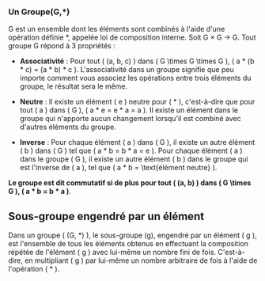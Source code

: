 ### Un Groupe(G,*)

G est un ensemble dont les éléments sont combinés à l'aide d'une opération définie *, appelée loi de composition interne. Soit G × G → G. Tout groupe G répond à 3 propriétés :

- **Associativité** : Pour tout \( (a, b, c) \) dans \( G \times G \times G \), \( a * (b * c) = (a * b) * c \). L'associativité dans un groupe signifie que peu importe comment vous associez les opérations entre trois éléments du groupe, le résultat sera le même.

- **Neutre** : Il existe un élément \( e \) neutre pour \( * \), c'est-à-dire que pour tout \( a \) dans \( G \), \( a * e = e * a = a \). Il existe un élément dans le groupe qui n'apporte aucun changement lorsqu'il est combiné avec d'autres éléments du groupe.

- **Inverse** : Pour chaque élément \( a \) dans \( G \), il existe un autre élément \( b \) dans \( G \) tel que \( a * b = b * a = e \). Pour chaque élément \( a \) dans le groupe \( G \), il existe un autre élément \( b \) dans le groupe qui est l'inverse de \( a \), tel que \( a * b = \text{élément neutre} \).

**Le groupe est dit commutatif si de plus pour tout \( (a, b) \) dans \( G \times G \), \( a * b = b * a \)**.

## Sous-groupe engendré par un élément

Dans un groupe \( (G, *) \), le sous-groupe \(g), engendré par un élément \( g \), est l'ensemble de tous les éléments obtenus en effectuant la composition répétée de l'élément \( g \) avec lui-même un nombre fini de fois. C'est-à-dire, en multipliant \( g \) par lui-même un nombre arbitraire de fois à l'aide de l'opération \( * \).
